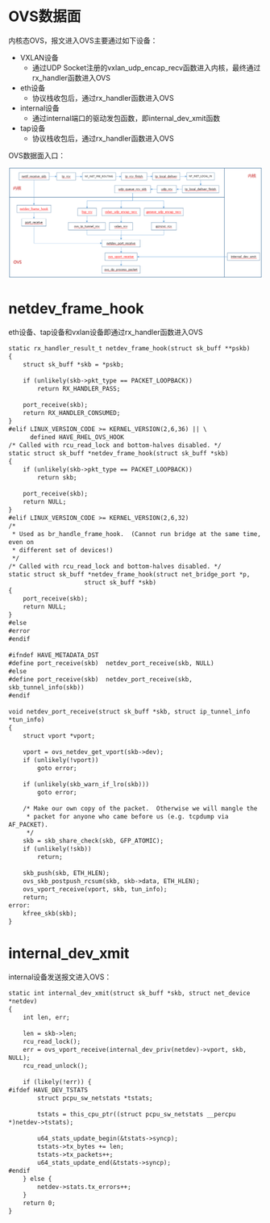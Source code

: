 # OVS数据面

内核态OVS，报文进入OVS主要通过如下设备：

* VXLAN设备
  * 通过UDP Socket注册的vxlan_udp_encap_recv函数进入内核，最终通过rx_handler函数进入OVS
* eth设备
  * 协议栈收包后，通过rx_handler函数进入OVS
* internal设备
  * 通过internal端口的驱动发包函数，即internal_dev_xmit函数
* tap设备
  * 协议栈收包后，通过rx_handler函数进入OVS

OVS数据面入口：

![datapath](images/datapath.png "datapath")


# netdev_frame_hook

eth设备、tap设备和vxlan设备即通过rx_handler函数进入OVS

```
static rx_handler_result_t netdev_frame_hook(struct sk_buff **pskb)
{
	struct sk_buff *skb = *pskb;

	if (unlikely(skb->pkt_type == PACKET_LOOPBACK))
		return RX_HANDLER_PASS;

	port_receive(skb);
	return RX_HANDLER_CONSUMED;
}
#elif LINUX_VERSION_CODE >= KERNEL_VERSION(2,6,36) || \
      defined HAVE_RHEL_OVS_HOOK
/* Called with rcu_read_lock and bottom-halves disabled. */
static struct sk_buff *netdev_frame_hook(struct sk_buff *skb)
{
	if (unlikely(skb->pkt_type == PACKET_LOOPBACK))
		return skb;

	port_receive(skb);
	return NULL;
}
#elif LINUX_VERSION_CODE >= KERNEL_VERSION(2,6,32)
/*
 * Used as br_handle_frame_hook.  (Cannot run bridge at the same time, even on
 * different set of devices!)
 */
/* Called with rcu_read_lock and bottom-halves disabled. */
static struct sk_buff *netdev_frame_hook(struct net_bridge_port *p,
					 struct sk_buff *skb)
{
	port_receive(skb);
	return NULL;
}
#else
#error
#endif

#ifndef HAVE_METADATA_DST
#define port_receive(skb)  netdev_port_receive(skb, NULL)
#else
#define port_receive(skb)  netdev_port_receive(skb, skb_tunnel_info(skb))
#endif

void netdev_port_receive(struct sk_buff *skb, struct ip_tunnel_info *tun_info)
{
	struct vport *vport;

	vport = ovs_netdev_get_vport(skb->dev);
	if (unlikely(!vport))
		goto error;

	if (unlikely(skb_warn_if_lro(skb)))
		goto error;

	/* Make our own copy of the packet.  Otherwise we will mangle the
	 * packet for anyone who came before us (e.g. tcpdump via AF_PACKET).
	 */
	skb = skb_share_check(skb, GFP_ATOMIC);
	if (unlikely(!skb))
		return;

	skb_push(skb, ETH_HLEN);
	ovs_skb_postpush_rcsum(skb, skb->data, ETH_HLEN);
	ovs_vport_receive(vport, skb, tun_info);
	return;
error:
	kfree_skb(skb);
}
```


# internal_dev_xmit

internal设备发送报文进入OVS：

```
static int internal_dev_xmit(struct sk_buff *skb, struct net_device *netdev)
{
	int len, err;

	len = skb->len;
	rcu_read_lock();
	err = ovs_vport_receive(internal_dev_priv(netdev)->vport, skb, NULL);
	rcu_read_unlock();

	if (likely(!err)) {
#ifdef HAVE_DEV_TSTATS
		struct pcpu_sw_netstats *tstats;

		tstats = this_cpu_ptr((struct pcpu_sw_netstats __percpu *)netdev->tstats);

		u64_stats_update_begin(&tstats->syncp);
		tstats->tx_bytes += len;
		tstats->tx_packets++;
		u64_stats_update_end(&tstats->syncp);
#endif
	} else {
		netdev->stats.tx_errors++;
	}
	return 0;
}
```
